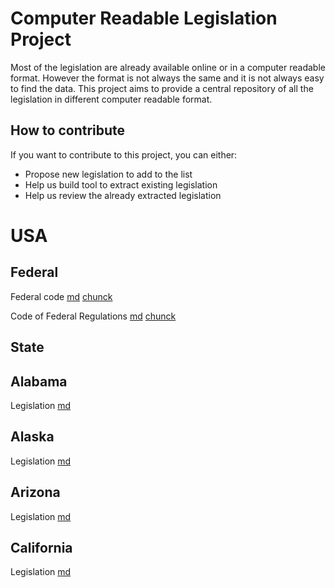 # Computer Readable Legislation Project

Most of the legislation are already available online or in a computer readable format. However the format is not always the same and it is not always easy to find the data. This project aims to provide a central repository of all the legislation in different computer readable format.

## How to contribute

If you want to contribute to this project, you can either:
- Propose new legislation to add to the list
- Help us build tool to extract existing legislation
- Help us review the already extracted legislation


# USA

## Federal



 Federal code [md](https://github.com/codexstanford/markdown-of-the-usa-code)  [chunck](https://github.com/codexstanford/markdown-chunck-of-the-usa-code) 



 Code of Federal Regulations [md](https://github.com/codexstanford/markdown-of-the-usa-code-of-federal-regulation)  [chunck]( https://github.com/codexstanford/markdown-chunck-of-the-usa-code-of-federal-regulation) 

## State

## Alabama



 Legislation [md](https://github.com/codexstanford/markdown-of-the-alabama-legislation) 

## Alaska



 Legislation [md](https://github.com/codexstanford/markdown-of-the-alaska-legislation) 

## Arizona



 Legislation [md](https://github.com/codexstanford/markdown-of-the-arizona-legislation) 

## California



 Legislation [md](https://github.com/codexstanford/markdown-of-the-california-legislation) 

